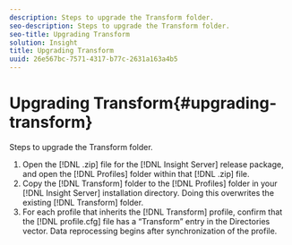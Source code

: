 ```yaml
---
description: Steps to upgrade the Transform folder.
seo-description: Steps to upgrade the Transform folder.
seo-title: Upgrading Transform
solution: Insight
title: Upgrading Transform
uuid: 26e567bc-7571-4317-b77c-2631a163a4b5
---
```


# Upgrading Transform{#upgrading-transform}

Steps to upgrade the Transform folder.

1. Open the [!DNL .zip] file for the [!DNL Insight Server] release package, and open the [!DNL Profiles] folder within that [!DNL .zip] file.
1. Copy the [!DNL Transform] folder to the [!DNL Profiles] folder in your [!DNL Insight Server] installation directory. Doing this overwrites the existing [!DNL Transform] folder.
1. For each profile that inherits the [!DNL Transform] profile, confirm that the [!DNL profile.cfg] file has a “Transform” entry in the Directories vector.
Data reprocessing begins after synchronization of the profile. 
